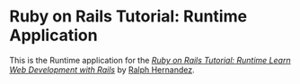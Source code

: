 # Ruby on Rails Tutorial: Runtime Application

This is the Runtime application for the
[*Ruby on Rails Tutorial: Runtime
Learn Web Development with Rails*](http://www.railstutorial.org/)
by [Ralph Hernandez](http://www.railstutorial.org/).